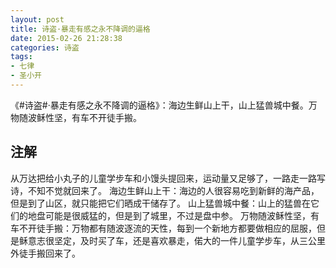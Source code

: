 ```yaml
---
layout: post
title: 诗盗·暴走有感之永不降调的逼格
date: 2015-02-26 21:28:38
categories: 诗盗
tags:
- 七律
- 圣小开
---
```

《#诗盗#·暴走有感之永不降调的逼格》：海边生鲜山上干，山上猛兽城中餐。万物随波稣性坚，有车不开徒手搬。

## 注解
从万达把给小丸子的儿童学步车和小馒头提回来，运动量又足够了，一路走一路写诗，不知不觉就回来了。
海边生鲜山上干：海边的人很容易吃到新鲜的海产品，但是到了山区，就只能把它们晒成干储存了。
山上猛兽城中餐：山上的猛兽在它们的地盘可能是很威猛的，但是到了城里，不过是盘中参。
万物随波稣性坚，有车不开徒手搬：万物都有随波逐流的天性，每到一个新地方都要做相应的屈服，但是稣意志很坚定，及时买了车，还是喜欢暴走，偌大的一件儿童学步车，从三公里外徒手搬回来了。
